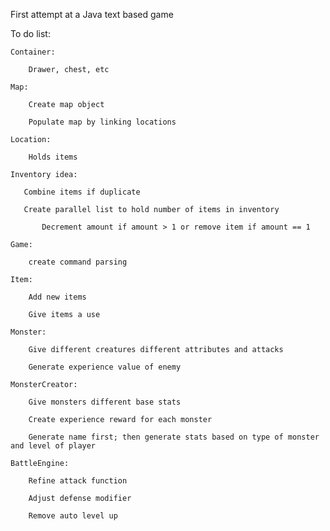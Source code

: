 First attempt at a Java text based game


To do list:

    Container:

        Drawer, chest, etc

    Map:

        Create map object

        Populate map by linking locations

    Location:

        Holds items

    Inventory idea:

       Combine items if duplicate

       Create parallel list to hold number of items in inventory

           Decrement amount if amount > 1 or remove item if amount == 1

    Game:

        create command parsing

    Item:

        Add new items

        Give items a use

    Monster:

        Give different creatures different attributes and attacks

        Generate experience value of enemy

    MonsterCreator:

        Give monsters different base stats

        Create experience reward for each monster

        Generate name first; then generate stats based on type of monster and level of player

    BattleEngine:

        Refine attack function

        Adjust defense modifier

        Remove auto level up
